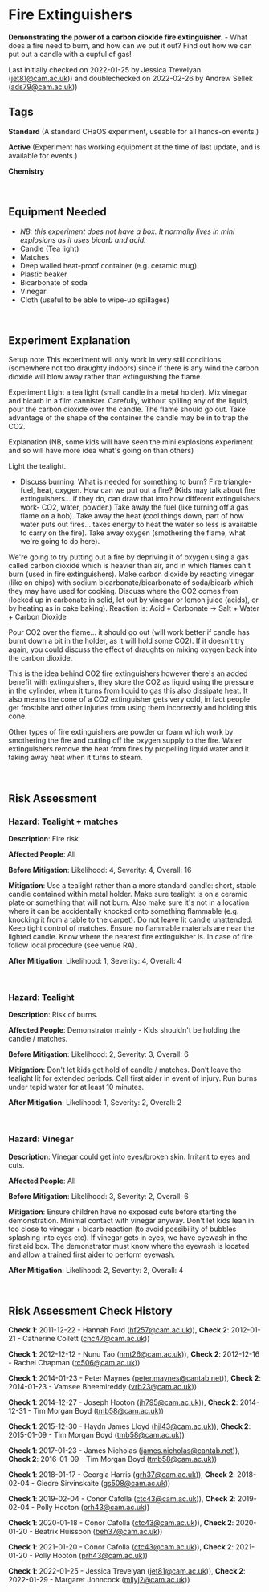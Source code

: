 # Fire Extinguishers

**Demonstrating the power of a carbon dioxide fire extinguisher.** - What does a fire need to burn, and how can we put it out? Find out how we can put out a candle with a cupful of gas!

Last initially checked on 2022-01-25 by Jessica Trevelyan (jet81@cam.ac.uk)) and doublechecked on 2022-02-26 by Andrew Sellek (ads79@cam.ac.uk))

## Tags
<!--- Start Tags (DO NOT REMOVE THIS COMMENT) --->

**Standard** (A standard CHaOS experiment, useable for all hands-on events.)

**Active** (Experiment has working equipment at the time of last update, and is available for events.)

**Chemistry**
<!--- End Tags (DO NOT REMOVE THIS COMMENT) --->

<br/>

## Equipment Needed 
- *NB: this experiment does not have a box. It normally lives in mini explosions as it uses bicarb and acid.*
- Candle (Tea light)
- Matches
- Deep walled heat-proof container (e.g. ceramic mug)
- Plastic beaker
- Bicarbonate of soda
- Vinegar
- Cloth (useful to be able to wipe-up spillages)

<br/>

## Experiment Explanation 

Setup note
This experiment will only work in very still conditions (somewhere not too draughty indoors) since if there is any wind the carbon dioxide will blow away rather than extinguishing the flame.

Experiment
Light a tea light (small candle in a metal holder).
Mix vinegar and bicarb in a film cannister.
Carefully, without spilling any of the liquid, pour the carbon dioxide over the candle. The flame should go out.
Take advantage of the shape of the container the candle may be in to trap the CO2.

Explanation (NB, some kids will have seen the mini explosions experiment and so will have more idea what's going on than others)

Light the tealight.
- Discuss burning. What is needed for something to burn? Fire triangle- fuel, heat, oxygen.
How can we put out a fire?
(Kids may talk about fire extinguishers... if they do, can draw that into how different extinguishers work- CO2, water, powder.)
Take away the fuel (like turning off a gas flame on a hob).
Take away the heat (cool things down, part of how water puts out fires... takes energy to heat the water so less is available to carry on the fire).
Take away oxygen (smothering the flame, what we're going to do here).

We're going to try putting out a fire by depriving it of oxygen using a gas called carbon dioxide which is heavier than air, and in which flames can't burn (used in fire extinguishers).
Make carbon dioxide by reacting vinegar (like on chips) with sodium bicarbonate/bicarbonate of soda/bicarb which they may have used for cooking. Discuss where the CO2 comes from (locked up in carbonate in solid, let out by vinegar or lemon juice (acids), or by heating as in cake baking). Reaction is: Acid + Carbonate -> Salt + Water + Carbon Dioxide

Pour CO2 over the flame... it should go out (will work better if candle has burnt down a bit in the holder, as it will hold some CO2). If it doesn't try again, you could discuss the effect of draughts on mixing oxygen back into the carbon dioxide.

This is the idea behind CO2 fire extinguishers however there's an added benefit with extinguishers, they store the CO2 as liquid using the pressure in the cylinder, when it turns from liquid to gas this also dissipate heat. It also means the cone of a CO2 extinguisher gets very cold, in fact people get frostbite and other injuries from using them incorrectly and holding this cone. 

Other types of fire extinguishers are powder or foam which work by smothering the fire and cutting off the oxygen supply to the fire. Water extinguishers remove the heat from fires by propelling liquid water and it taking away heat when it turns to steam. 

<br/>

## Risk Assessment

### **Hazard**: Tealight + matches

**Description**: Fire risk

**Affected People**: All

**Before Mitigation**: Likelihood: 4, Severity: 4, Overall: 16

**Mitigation**: Use a tealight rather than a more standard candle: short, stable candle contained within metal holder. Make sure tealight is on a ceramic plate or something that will not burn.  Also make sure it's not in a location where it can be accidentally knocked onto something flammable (e.g. knocking it from a table to the carpet).
Do not leave lit candle unattended.
Keep tight control of matches. Ensure no flammable materials are near the lighted candle. Know where the nearest fire extinguisher is.
In case of fire follow local procedure (see venue RA).

**After Mitigation**: Likelihood: 1, Severity: 4, Overall: 4

<br/>

### **Hazard**: Tealight

**Description**: Risk of burns.

**Affected People**: Demonstrator mainly - Kids shouldn't be holding the candle / matches.

**Before Mitigation**: Likelihood: 2, Severity: 3, Overall: 6

**Mitigation**: Don't let kids get hold of candle / matches. Don’t leave the tealight lit for extended periods. 
Call first aider in event of injury. Run burns under tepid water for at least 10 minutes.

**After Mitigation**: Likelihood: 1, Severity: 2, Overall: 2

<br/>

### **Hazard**: Vinegar

**Description**: Vinegar could get into eyes/broken skin. Irritant to eyes and cuts.

**Affected People**: All

**Before Mitigation**: Likelihood: 3, Severity: 2, Overall: 6

**Mitigation**: Ensure children have no exposed cuts before starting the demonstration. Minimal contact with vinegar anyway.
Don't let kids lean in too close to vinegar + bicarb reaction (to avoid possibility of bubbles splashing into eyes etc).
If vinegar gets in eyes, we have eyewash in the first aid box. The demonstrator must know where the eyewash is located and allow a trained first aider to perform eyewash.

**After Mitigation**: Likelihood: 2, Severity: 2, Overall: 4

<br/>

## Risk Assessment Check History 

**Check 1**: 2011-12-22 - Hannah Ford (hf257@cam.ac.uk)), **Check 2**: 2012-01-21 - Catherine Collett (chc47@cam.ac.uk))

**Check 1**: 2012-12-12 - Nunu Tao (nmt26@cam.ac.uk)), **Check 2**: 2012-12-16 - Rachel Chapman (rc506@cam.ac.uk))

**Check 1**: 2014-01-23 - Peter Maynes (peter.maynes@cantab.net)), **Check 2**: 2014-01-23 - Vamsee Bheemireddy (vrb23@cam.ac.uk))

**Check 1**: 2014-12-27 - Joseph Hooton (jh795@cam.ac.uk)), **Check 2**: 2014-12-31 - Tim Morgan Boyd (tmb58@cam.ac.uk))

**Check 1**: 2015-12-30 - Haydn James Lloyd (hjl43@cam.ac.uk)), **Check 2**: 2015-01-09 - Tim Morgan Boyd (tmb58@cam.ac.uk))

**Check 1**: 2017-01-23 - James Nicholas (james.nicholas@cantab.net)), **Check 2**: 2016-01-09 - Tim Morgan Boyd (tmb58@cam.ac.uk))

**Check 1**: 2018-01-17 - Georgia Harris (grh37@cam.ac.uk)), **Check 2**: 2018-02-04 - Giedre Sirvinskaite (gs508@cam.ac.uk))

**Check 1**: 2019-02-04 - Conor Cafolla (ctc43@cam.ac.uk)), **Check 2**: 2019-02-04 - Polly Hooton (prh43@cam.ac.uk))

**Check 1**: 2020-01-18 - Conor Cafolla (ctc43@cam.ac.uk)), **Check 2**: 2020-01-20 - Beatrix Huissoon (beh37@cam.ac.uk))

**Check 1**: 2021-01-20 - Conor Cafolla (ctc43@cam.ac.uk)), **Check 2**: 2021-01-20 - Polly Hooton (prh43@cam.ac.uk))

**Check 1**: 2022-01-25 - Jessica Trevelyan (jet81@cam.ac.uk)), **Check 2**: 2022-01-29 - Margaret Johncock (mllyj2@cam.ac.uk))